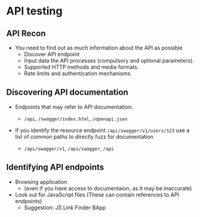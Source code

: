 # API testing

## API Recon
- You need to find out as much information about the API as possible
  - Discover API endpoint
  - Input data the API processes (compulsory and optional parameters).
  - Supported HTTP methods and media formats.
  - Rate limits and authentication mechanisms.
 
## Discovering API documentation 
- Endpoints that may refer to API documentation:
  - `/api`, `/swagger/index.html`, `/openapi.json`

- If you identify the resource endpoint `/api/swagger/v1/users/123` use a list of common paths to directly fuzz for documentation
  - `/api/swagger/v1`, `/api/swagger`, `/api`
 
## Identifying API endpoints
- Browsing application
  - (even if you have access to documentaion, as it may be inaccurate)
- Look out for JavaScript files (These can contain references to API endpoints)
  - Suggestion: JS Link Finder BApp 
